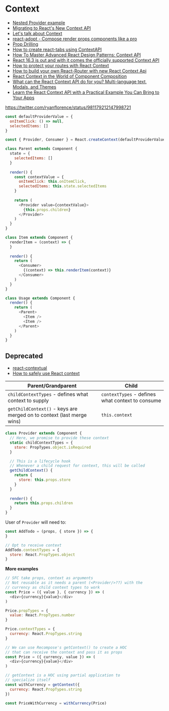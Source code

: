 # Context

* [Nested Provider example](https://codesandbox.io/s/9zj452q1yo)
* [Migrating to React's New Context API](https://blog.kentcdodds.com/migrating-to-reacts-new-context-api-b15dc7a31ea0)
* [Let's talk about Context](http://reactcontext.com/)
* [react-adopt - Compose render props components like a pro](https://github.com/pedronauck/react-adopt)
* [Prop Drilling](https://buttondown.email/kentcdodds/archive/8e22429d-fcc7-4d5b-af0b-3880c64a9857)
* [How to create react-tabs using ContextAPI](https://medium.com/dailyjs/how-to-create-react-tabs-using-contextapi-932c7bec35c7)
* [How To Master Advanced React Design Patterns: Context API](https://itnext.io/using-advanced-design-patterns-to-create-flexible-and-reusable-react-components-part-2-react-3c5662b997ab)
* [React 16.3 is out and with it comes the officially supported Context API](https://itnext.io/compound-components-with-react-v16-3-6679c752bd56)
* [How to protect your routes with React Context](https://medium.freecodecamp.org/how-to-protect-your-routes-with-react-context-717670c4713a)
* [How to build your own React-Router with new React Context Api](https://medium.com/@stevenkoch/how-to-build-your-own-react-router-with-new-react-context-api-1647406b9b93)
* [React Context in the World of Component Composition](https://medium.com/@ablamunits/react-context-in-the-world-of-component-composition-ce049d99afd9)
* [What can the React Context API do for you? Multi-language text, Modals, and Themes](https://codeburst.io/what-can-react-context-api-do-for-you-multi-language-text-modals-and-theme-switchers-9cfbc8e5ee5e)
* [Learn the React Context API with a Practical Example You Can Bring to Your Apps](https://itnext.io/understanding-the-react-context-api-through-building-a-shared-snackbar-for-in-app-notifications-6c199446b80c)

https://twitter.com/ryanflorence/status/981179212147998721

```js
const defaultProviderValue = {
  onItemClick: () => null,
  selectedItems: []
}

const { Provider, Consumer } = React.createContext(defaultProviderValue)

class Parent extends Component {
  state = {
    selectedItems: []
  }
  
  render() {
    const contextValue = {
      onItemClick: this.onItemClick,
      selectedItems: this.state.selectedItems
    }
    
    return (
      <Provider value={contextValue}>
        {this.props.children}
      </Provider>
    )
  }
}

class Item extends Component {
  renderItem = (context) => {
  }
  
  render() {
    return (
      <Consumer>
        {(context) => this.renderItem(context)}
      </Consumer>
    )
  }
}

class Usage extends Component {
  render() {
    return (
      <Parent>
        <Item />
        <Item />
      </Parent>
    )
  }
}
```

## Deprecated

* [react-contextual](https://github.com/drcmda/react-contextual)
* [How to safely use React context](https://medium.com/@mweststrate/how-to-safely-use-react-context-b7e343eff076)

| Parent/Grandparent                                                    | Child                                            |
|-----------------------------------------------------------------------|--------------------------------------------------|
| `childContextTypes` - defines what context to supply                  | `contextTypes` - defines what context to consume |
| `getChildContext()` - keys are merged on to context (last merge wins) | `this.context`                                   |

```js
class Provider extends Component {
  // Here, we promise to provide these context
  static childContextTypes = {
    store: PropTypes.object.isRequired
  }

  // This is a lifecycle hook
  // Whenever a child request for context, this will be called
  getChildContext() {
    return {
      store: this.props.store
    }
  }
  
  render() {
    return this.props.children
  }
}
```

User of `Provider` will need to:

```js
const AddTodo = (props, { store }) => {
}

// Opt to receive context
AddTodo.contextTypes = {
  store: React.PropTypes.object
}
```

**More examples**

```js
// SFC take props, context as arguments
// Not reusable as it needs a parent (<Provider/>??) with the
// currency as child context types to work
const Price = ({ value }, { currency }) => (
  <div>{currency}{value}</div>
)

Price.propTypes = {
  value: React.PropTypes.number
}

Price.contextTypes = {
  currency: React.PropTypes.string
}

// We can use Recompose's getContext() to create a HOC
// that can receive the context and pass it as props
const Price = ({ currency, value }) => (
  <div>{currency}{value}</div>
)

// getContext is a HOC using partial application to
// specialize itself
const withCurrency = getContext({
  currency: React.PropTypes.string
})

const PriceWithCurrency = withCurrency(Price)
```

